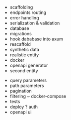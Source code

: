 + scaffolding
+ endpoints routing
+ error handling
+ serialization & validation
+ database
+ migrations
+ hook dababase into axum
+ rescaffold
+ synthetic data
+ realistic entity
+ docker
+ openapi generator
+ second entity
- query parameters
- path parameters
- pagination
- filtering
~ docker-compose
- tests
- deploy
? auth
- openapi ui
